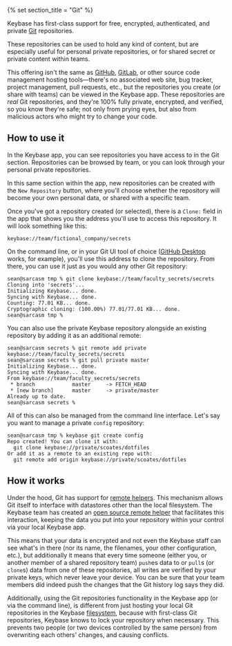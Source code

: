{% set section_title = "Git" %}

Keybase has first-class support for free, encrypted, authenticated, and private [Git](https://git-scm.com/) repositories.

These repositories can be used to hold any kind of content, but are especially useful for personal private repositories, or for shared secret or private content within teams.

This offering isn't the same as [GitHub](https://git-scm.com/), [GitLab](https://about.gitlab.com/), or other source code management hosting tools—there's no associated web site, bug tracker, project management, pull requests, etc., but the repositories you create (or share with teams) can be viewed in the Keybase app. These repositories are *real* Git repositories, and they're 100% fully private, encrypted, and verified, so you know they're safe; not only from prying eyes, but also from malicious actors who might try to change your code.

## How to use it

In the Keybase app, you can see repositories you have access to in the Git section. Repositories can be browsed by team, or you can look through your personal private repositories.

In this same section within the app, new repositories can be created with the `New Repository` button, where you'll choose whether the repository will become your own personal data, or shared with a specific team.

Once you've got a repository created (or selected), there is a `Clone:` field in the app that shows you the address you'll use to access this repository. It will look something like this:

```
keybase://team/fictional_company/secrets
```

On the command line, or in your Git UI tool of choice ([GitHub Desktop](https://desktop.github.com/) works, for example), you'll use this address to clone the repository. From there, you can use it just as you would any other Git repository:

```
sean@sarcasm tmp % git clone keybase://team/faculty_secrets/secrets
Cloning into 'secrets'...
Initializing Keybase... done.
Syncing with Keybase... done.
Counting: 77.01 KB... done.
Cryptographic cloning: (100.00%) 77.01/77.01 KB... done.
sean@sarcasm tmp %
```

You can also use the private Keybase repository alongside an existing repository by adding it as an additional remote:

```
sean@sarcasm secrets % git remote add private keybase://team/faculty_secrets/secrets
sean@sarcasm secrets % git pull private master
Initializing Keybase... done.
Syncing with Keybase... done.
From keybase://team/faculty_secrets/secrets
 * branch            master     -> FETCH_HEAD
 * [new branch]      master     -> private/master
Already up to date.
sean@sarcasm secrets %
```

All of this can also be managed from the command line interface. Let's say you want to manage a private `config` repository:

```
sean@sarcasm tmp % keybase git create config
Repo created! You can clone it with:
  git clone keybase://private/scoates/dotfiles
Or add it as a remote to an existing repo with:
  git remote add origin keybase://private/scoates/dotfiles
```


## How it works

Under the hood, Git has support for [remote helpers](https://git-scm.com/docs/git-remote-helpers). This mechanism allows Git itself to interface with datastores other than the local filesystem. The Keybase team has created an [open source remote helper](https://github.com/keybase/client/tree/master/go/kbfs/kbfsgit/) that facilitates this interaction, keeping the data you put into your repository within your control via your local Keybase app.

This means that your data is encrypted and not even the Keybase staff can see what's in there (nor its name, the filenames, your other configuration, etc.), but additionally it means that every time someone (either you, or another member of a shared repository team) `push`es data to or `pull`s (or `clone`s) data from one of these repositories, all writes are verified by your private keys, which never leave your device. You can be sure that your team members did indeed push the changes that the Git history log says they did.

Additionally, using the Git repositories functionality in the Keybase app (or via the command line), is different from just hosting your local Git repositories in the Keybase [filesystem](/files), because with first-class Git repositories, Keybase knows to lock your repository when necessary. This prevents two people (or two devices controlled by the same person) from overwriting each others' changes, and causing conflicts. 
